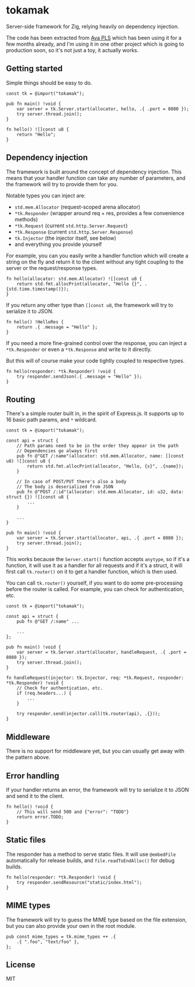 # tokamak

Server-side framework for Zig, relying heavily on dependency injection.

The code has been extracted from [Ava PLS](https://github.com/cztomsik/ava)
which has been using it for a few months already, and I'm using it in one other
project which is going to production soon, so it's not just a toy, it actually
works.

## Getting started

Simple things should be easy to do.

```zig
const tk = @import("tokamak");

pub fn main() !void {
    var server = tk.Server.start(allocator, hello, .{ .port = 8080 });
    try server.thread.join();
}

fn hello() ![]const u8 {
    return "Hello";
}
```

## Dependency injection

The framework is built around the concept of dependency injection.
This means that your handler function can take any number of parameters, and the
framework will try to provide them for you.

Notable types you can inject are:

- `std.mem.Allocator` (request-scoped arena allocator)
- `*tk.Responder` (wrapper around req + res, provides a few convenience methods)
- `*tk.Request` (current `std.http.Server.Request`)
- `*tk.Response` (current `std.http.Server.Response`)
- `tk.Injector` (the injector itself, see below)
- and everything you provide yourself

For example, you can you easily write a handler function which will create a
string on the fly and return it to the client without any tight coupling to the server or the request/response types.

```zig
fn hello(allocator: std.mem.Allocator) ![]const u8 {
    return std.fmt.allocPrint(allocator, "Hello {}", .{std.time.timestamp()});
}
```

If you return any other type than `[]const u8`, the framework will try to
serialize it to JSON.

```zig
fn hello() !HelloRes {
    return .{ .message = "Hello" };
}
```

If you need a more fine-grained control over the response, you can inject a
`*tk.Responder` or even a `*tk.Response` and write to it directly.

But this will of course make your code tightly coupled to respective types.

```zig
fn hello(responder: *tk.Responder) !void {
    try responder.sendJson(.{ .message = "Hello" });
}
```

## Routing

There's a simple router built in, in the spirit of Express.js. It supports
up to 16 basic path params, and `*` wildcard.

```zig
const tk = @import("tokamak");

const api = struct {
    // Path params need to be in the order they appear in the path
    // Dependencies go always first
    pub fn @"GET /:name"(allocator: std.mem.Allocator, name: []const u8) ![]const u8 {
        return std.fmt.allocPrint(allocator, "Hello, {s}", .{name});
    }

    // In case of POST/PUT there's also a body
    // The body is deserialized from JSON
    pub fn @"POST /:id"(allocator: std.mem.Allocator, id: u32, data: struct {}) ![]const u8 {
        ...
    }

    ...
}

pub fn main() !void {
    var server = tk.Server.start(allocator, api, .{ .port = 8080 });
    try server.thread.join();
}
```

This works because the `Server.start()` function accepts `anytype`, so if it's
a function, it will use it as a handler for all requests and if it's a struct,
it will first call `tk.router()` on it to get a handler function, which is then
used.

You can call `tk.router()` yourself, if you want to do some pre-processing before
the router is called. For example, you can check for authentication, etc.

```zig
const tk = @import("tokamak");

const api = struct {
    pub fn @"GET /:name" ...

    ...
};

pub fn main() !void {
    var server = tk.Server.start(allocator, handleRequest, .{ .port = 8080 });
    try server.thread.join();
}

fn handleRequest(injector: tk.Injector, req: *tk.Request, responder: *tk.Responder) !void {
    // Check for authentication, etc.
    if (req.headers...) {
        ...
    }

    try responder.send(injector.call(tk.router(api), .{}));
}
```

## Middleware

There is no support for middleware yet, but you can usually get away with
the pattern above.

## Error handling

If your handler returns an error, the framework will try to serialize it to
JSON and send it to the client.

```zig
fn hello() !void {
    // This will send 500 and {"error": "TODO"}
    return error.TODO;
}
```

## Static files

The responder has a method to serve static files. It will use `@embedFile`
automatically for release builds, and `file.readToEndAlloc()` for debug builds.

```zig
fn hello(responder: *tk.Responder) !void {
    try responder.sendResource("static/index.html");
}
```

## MIME types

The framework will try to guess the MIME type based on the file extension, but
you can also provide your own in the root module.

```zig
pub const mime_types = tk.mime_types ++ .{
    .{ ".foo", "text/foo" },
};
```

## License

MIT

